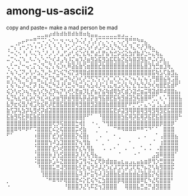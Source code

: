# among-us-ascii2
copy and paste= make a mad person be mad
⠀⠀⠀⠀⠀⠀⠀⠀⣀⣀⣤⡴⠾⠷⠾⠷⠿⠾⠷⠿⠶⢷⣤⣤⣀⣀⣀⣀⣀⣤⣠⣀⢀⠀⠀⠀⠀⠀⠀⠀⠀⠀⠀⠀⠀⠀
⠀⠀⠀⣀⡤⠖⠒⡛⣉⠩⢁⠢⡑⢂⠲⡐⠢⢆⡱⢌⡜⢠⢃⡜⡩⡉⢍⠩⡉⢍⡩⢻⠛⣛⠳⠶⣄⠀⠀⠀⠀⠀⠀⠀⠀⠀
⢀⠒⡌⢡⠒⡨⢑⠰⠠⢃⠅⢣⠘⡄⢣⠘⡡⢊⡔⣢⢌⢣⠎⡴⣡⠝⣢⢣⡙⢦⡑⣣⠹⣄⠫⡜⡹⢷⣄⠀⠀⠀⠀⠀⠀⠀
⢈⠒⢌⠢⠘⡄⠣⢌⠱⡈⠜⡠⢃⠜⣠⢋⡴⢃⢮⡑⣎⢧⡛⣴⣃⡟⣦⢳⣚⡵⣪⣕⣳⡞⣷⡼⣑⠦⣍⢷⣄⠀⠀⠀⠀⠀
⠤⢉⠢⢌⠱⣀⠣⠌⢢⠑⣌⡑⢎⠼⣠⢳⡸⣍⢶⡹⣜⣶⣻⣵⣯⣻⣵⣯⢯⣷⣝⣮⢷⣿⣽⣻⣧⡛⡬⢎⡽⣆⡀⠀⠀⠀
⢄⢃⠒⡌⠒⢤⢂⡍⢢⡙⢤⡙⡌⢮⡱⢆⠿⣽⣮⣷⢫⣶⣿⣿⣞⣷⣿⣿⣿⣿⣿⣾⣿⣿⣿⣧⣿⣹⢳⣛⣶⣹⢷⡀⠀⠀
⠌⢦⠱⣈⠝⡤⢣⠜⣢⡙⡤⡓⠼⣑⢮⡙⢮⡝⣻⢿⣿⣾⣿⣿⣿⣿⣿⣿⣿⣿⣿⣿⣿⣿⣿⣿⣿⣿⣯⢷⣣⢏⣷⣻⣄⠀
⣋⢆⠳⣌⠚⣔⢣⠛⣤⡙⡲⢩⢳⣉⠶⣩⠳⣜⡱⢎⡜⣙⢫⡙⡍⢎⡱⣉⢎⡱⢌⠦⡑⢦⠱⡌⢦⢡⢛⣿⣿⣮⢷⣩⣿⡀
⡍⢮⠱⣌⡹⢤⡋⡽⢰⣍⠳⣍⠳⣜⡸⢣⣛⢬⠳⣭⡜⢦⣣⢼⡸⢥⢣⣍⢶⣩⢎⢧⡙⣎⢳⣙⣎⡳⢎⢶⣿⣟⣯⣾⠟⠁
⢮⡱⢣⢖⡱⢦⡙⣖⢣⢎⡳⣜⡹⢦⡝⢣⢞⡣⣟⣶⡹⣇⡞⣦⡝⣮⢷⣾⢿⣳⢏⣾⡱⣽⣚⣶⣭⢿⣽⣾⠿⠾⣿⣿⣦⡄
⢧⣙⢧⣎⠵⣎⡵⢎⡳⣎⠵⣎⡵⣶⢻⡿⣾⢿⣿⢧⡿⣼⡽⣶⢻⣯⣿⣟⣯⢷⣻⣾⣽⣳⢯⣷⣿⠿⢋⡁⢆⠡⢹⣿⣿⣧
⣧⡻⣖⢮⣻⡜⢾⣩⢗⣮⢟⡼⣟⣿⣯⣿⣿⣿⢿⣻⣿⣿⣻⣽⣿⣿⣷⣿⣿⣿⣿⡟⠟⡛⢋⠍⣄⠢⣡⢘⣄⣣⣼⣿⣿⣿
⣷⢫⡽⢧⣳⡽⢧⣻⢞⡽⣾⣽⣿⣿⣿⣿⣿⣿⣿⣿⣿⣿⣿⣿⣿⣿⣿⣯⣟⡾⣽⣻⢿⡿⣿⢿⣻⢿⣻⢿⣻⣟⣯⣿⣿⣿
⣯⣷⣻⢯⣗⡿⣯⣷⣯⣿⣿⣿⣿⣿⣿⣿⣿⣿⣿⣿⡟⠋⠁⠀⠘⣿⣿⣿⣿⣿⣳⣯⢿⡽⣯⢿⡽⣯⣟⣯⣷⣿⣿⣿⣿⠓
⣿⣿⣿⣿⣿⣿⣿⣿⣿⣿⣿⣿⢟⡻⢯⣿⣿⣿⣓⢾⡇⠀⠐⠠⠀⠙⢻⣿⣿⣿⣿⣿⣿⣿⣿⣿⣿⣿⣿⣿⡿⣿⣿⡿⠁⠀
⣿⣿⠿⠻⠛⠟⠋⠩⣿⣿⣿⣏⠮⣕⢯⣿⣿⣿⡭⢞⣷⠀⠀⢀⠁⠀⡀⠀⠉⠛⠻⠿⠿⠿⠛⠛⠩⠙⠁⠁⠀⣿⣿⣿⠀⠀
⠋⠁⠀⠀⠀⠀⠀⠰⣿⣿⣿⡏⣞⡱⣞⣿⣿⣿⡝⢮⣿⡆⠀⠀⠠⠀⠀⠀⠂⢀⠀⠀⠀⠀⢀⠀⠄⠀⠀⠁⢠⣿⣿⣿⣦⠀
⠀⠀⠀⠀⠀⠀⠀⢘⣿⣿⣿⢳⠼⣱⣹⣿⣿⣿⡝⢦⢻⣷⠀⠈⠀⡀⠈⠀⠀⡀⠀⠀⠂⠀⠀⠀⠀⢀⠈⠀⢰⣿⣿⣿⣿⠀
⠀⠀⠀⠀⠀⠀⠀⢈⣿⣿⣿⡏⣞⡱⢞⣿⣿⣿⡝⣎⢧⢻⣧⠀⠀⠠⠀⠄⠂⠀⠀⠄⠀⠂⠀⠁⠄⠠⠀⠠⣿⣿⣿⣿⣿⠀
⠀⠀⠀⠀⠀⠀⠀⢈⣿⣿⣿⡷⣸⢱⣫⣿⣿⣿⡽⡸⢎⢧⢻⣦⣀⠀⠀⠀⠀⠈⠀⠀⠀⠐⠈⠀⠀⠀⣠⣽⠿⣿⣿⣿⠁⠀
⠀⠀⠀⠀⠀⠀⠀⠨⣿⣿⣿⡷⣡⠧⣝⣿⣿⣿⡷⣩⢻⢬⡓⣎⢟⡷⣾⣶⣶⣤⣆⣤⣠⣄⣤⣦⣶⡿⢻⡱⣛⣿⣿⣟⠀⠀
⠀⠀⠀⠀⠀⠀⠀⠀⠘⣿⣿⣿⣥⣛⢼⣻⣿⣿⣗⡣⣏⢶⡹⣚⡼⣜⡱⣎⡼⣩⢏⡽⣩⢏⢯⡙⡦⣝⢣⢷⣻⣿⣿⡯⠀⠀
⠀⠀⠀⠀⠀⠀⠀⠀⠀⢹⣿⣿⣿⣿⣿⣿⣿⣿⣧⠽⣸⠖⣭⢳⠼⣸⣽⣿⣷⣯⣾⣶⣷⣾⣮⣽⣷⣯⡝⢮⣿⣿⣿⡇⠀⠀
⡀⠀⠀⠀⠀⠀⠀⠀⠀⠀⠈⠛⠿⠻⠟⢿⣿⣿⣟⠮⡕⣏⢮⠳⣍⣳⣿⣿⣿⡿⢿⣿⣿⣿⣿⠿⣏⠳⣜⢯⣿⣿⣿⠃⠀⠀
⠐⠀⠀⠀⠀⠀⠀⠀⠀⠀⠀⠀⠀⠀⠀⠘⣿⣿⣿⡹⣜⢣⠯⣝⢲⣹⣿⣿⣿⠀⠀⢿⣿⣿⣧⣛⣬⡛⣼⣻⣿⣿⣿⠀⠀⠀

